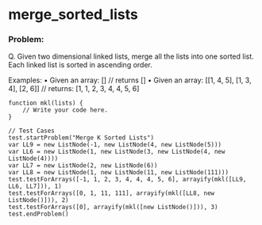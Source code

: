 # merge_sorted_lists

### Problem:
Q. Given two dimensional linked lists, merge all the lists into one sorted list. Each linked list is sorted in ascending order.

Examples:
• Given an array: [] // returns []
• Given an array: [[1, 4, 5], [1, 3, 4], [2, 6]] // returns: [1, 1, 2, 3, 4, 4, 5, 6]

```
function mkl(lists) {
    // Write your code here.
}

// Test Cases
test.startProblem("Merge K Sorted Lists")
var LL9 = new ListNode(-1, new ListNode(4, new ListNode(5)))
var LL6 = new ListNode(1, new ListNode(3, new ListNode(4, new ListNode(4))))
var LL7 = new ListNode(2, new ListNode(6))
var LL8 = new ListNode(1, new ListNode(11, new ListNode(111)))
test.testForArrays([-1, 1, 2, 3, 4, 4, 4, 5, 6], arrayify(mkl([LL9, LL6, LL7])), 1)
test.testForArrays([0, 1, 11, 111], arrayify(mkl([LL8, new ListNode()])), 2)
test.testForArrays([0], arrayify(mkl([new ListNode()])), 3)
test.endProblem()
```
